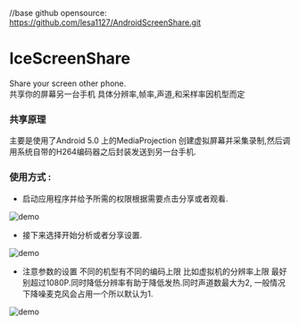 //base github opensource: https://github.com/lesa1127/AndroidScreenShare.git
# IceScreenShare
Share your screen other phone. <br>
共享你的屏幕另一台手机 具体分辨率,帧率,声道,和采样率因机型而定

### 共享原理
主要是使用了Android 5.0 上的MediaProjection 创建虚拟屏幕并采集录制,然后调用系统自带的H264编码器之后封装发送到另一台手机.

### 使用方式 :

* 启动应用程序并给予所需的权限根据需要点击分享或者观看.

![demo](https://github.com/lesa1127/AndroidScreenShare/blob/master/info/1.png?raw=true)

* 接下来选择开始分析或者分享设置.

![demo](https://github.com/lesa1127/AndroidScreenShare/blob/master/info/2.png?raw=true)

* 注意参数的设置 不同的机型有不同的编码上限 比如虚拟机的分辨率上限 最好别超过1080P.同时降低分辨率有助于降低发热.同时声道数最大为2,
一般情况下降噪麦克风会占用一个所以默认为1.

![demo](https://github.com/lesa1127/AndroidScreenShare/blob/master/info/3.png?raw=true)
